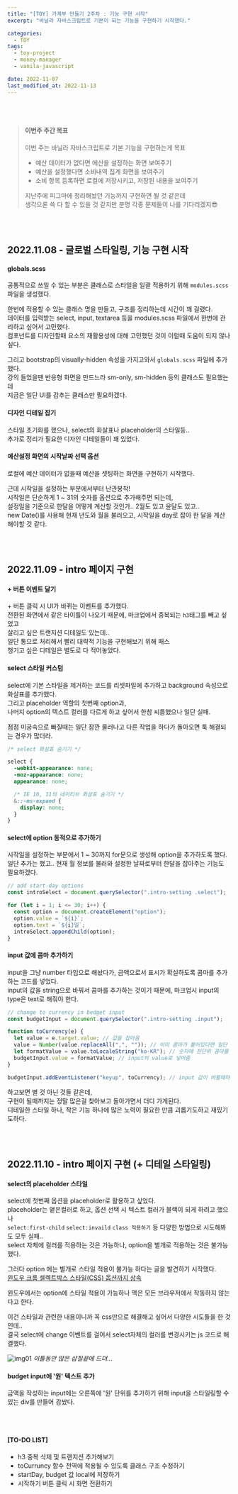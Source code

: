 ```yaml
---
title: "[TOY] 가계부 만들기 2주차 : 기능 구현 시작"
excerpt: "바닐라 자바스크립트로 기본이 되는 기능을 구현하기 시작했다."

categories:
  - TOY
tags:
  - toy-project
  - money-manager
  - vanila-javascript

date: 2022-11-07
last_modified_at: 2022-11-13
---
```


<br><br>

> #### 이번주 주간 목표
>
> 이번 주는 바닐라 자바스크립트로 기본 기능을 구현하는게 목표
>
> - 예산 데이터가 없다면 에산을 설정하는 화면 보여주기
> - 예산을 설정했다면 소비내역 집계 화면을 보여주기
> - 소비 항목 등록하면 로컬에 저장시키고, 저장된 내용을 보여주기
>
> 지난주에 피그마에 정리해놨던 기능까지 구현하면 될 것 같은데<br>
> 생각으론 쓱 다 할 수 있을 것 같지만 분명 각종 문제들이 나를 기다리겠지😎

<br><br>

## 2022.11.08 - 글로벌 스타일링, 기능 구현 시작

#### globals.scss

공통적으로 쓰일 수 있는 부분은 클래스로 스타일을 일괄 적용하기 위해 `modules.scss` 파일을 생성했다.

한번에 적용할 수 있는 클래스 명을 만들고, 구조를 정리하는데 시간이 꽤 걸렸다.<br>
데이터를 입력받는 select, input, textarea 등을 modules.scss 파일에서 한번에 관리하고 싶어서 고민했다.<br>
컴포넌트를 디자인할때 요소의 재활용성에 대해 고민했던 것이 이럴때 도움이 되지 않나 싶다.

그리고 bootstrap의 visually-hidden 속성을 가지고와서 `globals.scss` 파일에 추가했다.<br>
강의 들었을땐 반응형 화면을 만드느라 sm-only, sm-hidden 등의 클래스도 필요했는데<br>
지금은 일단 UI를 감추는 클래스만 필요하겠다.

#### 디자인 디테일 잡기

스타일 초기화를 했으나, select의 화살표나 placeholder의 스타일등..<br>
추가로 정리가 필요한 디자인 디테일들이 꽤 있었다.

#### 예산설정 화면의 시작날짜 선택 옵션

로컬에 예산 데이터가 없을때 예산을 셋팅하는 화면을 구현하기 시작했다.

근데 시작일을 설정하는 부분에서부터 난관봉착!<br>
시작일은 단순하게 1 ~ 31의 숫자를 옵션으로 추가해주면 되는데,<br>
설정일을 기준으로 한달을 어떻게 계산할 것인가.. 2월도 있고 윤달도 있고..<br>
new Date()를 사용해 현재 년도와 월을 불러오고, 시작일을 day로 잡아 한 달을 계산해야할 것 같다.

<br><br>

## 2022.11.09 - intro 페이지 구현

#### + 버튼 이벤트 달기

\+ 버튼 클릭 시 UI가 바뀌는 이벤트를 추가했다.<br>
전환된 화면에서 같은 타이틀이 나오기 때문에, 마크업에서 중복되는 `h3`태그를 빼고 싶었고<br>
살리고 싶은 트랜지션 디테일도 있는데..<br>
일단 통으로 처리해서 빨리 대략적 기능을 구현해보기 위해 패스<br>
챙기고 싶은 디테일은 별도로 다 적어놓았다.

#### select 스타일 커스텀

select에 기본 스타일을 제거하는 코드를 리셋파일에 추가하고 background 속성으로 화살표를 추가했다.<br>
그리고 placeholder 역할의 첫번째 option과,<br>
나머지 option의 텍스트 컬러를 다르게 하고 싶어서 한참 씨름했으나 일단 실패.

점점 미궁속으로 빠질때는 일단 잠깐 물러나고 다른 작업을 하다가 돌아오면 툭 해결되는 경우가 많더라.

```css
/* select 화살표 숨기기 */

select {
  -webkit-appearance: none;
  -moz-appearance: none;
  appearance: none;

  /* IE 10, 11의 네이티브 화살표 숨기기 */
  &::-ms-expand {
    display: none;
  }
}
```

#### select에 option 동적으로 추가하기

시작일을 설정하는 부분에서 1 ~ 30까지 for문으로 생성해 option을 추가하도록 했다.
일단 추가는 했고.. 현재 월 정보를 불러와 설정한 날짜로부터 한달을 잡아주는 기능도 필요하겠다.

```javascript
// add start-day options
const introSelect = document.querySelector(".intro-setting .select");

for (let i = 1; i <= 30; i++) {
  const option = document.createElement("option");
  option.value = `${i}`;
  option.text = `${i}일`;
  introSelect.appendChild(option);
}
```

#### input 값에 콤마 추가하기

input을 그냥 number 타입으로 해놨다가, 금액으로서 표시가 확실하도록 콤마를 추가하는 코드를 넣었다.<br>
input의 값을 string으로 바꿔서 콤마를 추가하는 것이기 때문에, 마크업시 input의 type은 text로 해줘야 한다.

```javascript
// change to currency in bedget input
const budgetInput = document.querySelector(".intro-setting .input");

function toCurrency(e) {
  let value = e.target.value; // 값을 잡아옴
  value = Number(value.replaceAll(",", "")); // 이미 콤마가 붙어있다면 일단 떼고 숫자로 바꿈
  let formatValue = value.toLocaleString("ko-KR"); // 숫자에 천단위 콤마를 붙임
  budgetInput.value = formatValue; // input의 value로 넣어줌
}

budgetInput.addEventListener("keyup", toCurrency); // input 값이 바뀔때마다 이벤트 함수 실행
```

하고보면 별 것 아닌 것들 같은데,<br>
구현이 될때까지는 정말 많은걸 찾아보고 돌아가면서 더디 가게된다.<br>
디테일한 스타일 하나, 작은 기능 하나에 많은 노력이 필요한 만큼 괴롭기도하고 재밌기도하다.

<br><br>

## 2022.11.10 - intro 페이지 구현 (+ 디테일 스타일링)

#### select의 placeholder 스타일

select에 첫번째 옵션을 placeholder로 활용하고 싶었다.<br>
placeholder는 옅은컬러로 하고, 옵션 선택 시 텍스트 컬러가 블랙이 되게 하려고 했으나<br>
`select:first-child` `select:invaild` `class 적용하기` 등 다양한 방법으로 시도해봐도 모두 실패..<br>
select 자체에 컬러를 적용하는 것은 가능하나, option을 별개로 적용하는 것은 불가능했다.

그러다 option 에는 별개로 스타일 적용이 불가능 하다는 글을 발견하기 시작했다.<br>
[윈도우 크롬 셀렉트박스 스타일(CSS) 옵션까지 상속]

윈도우에서는 option에 스타일 적용이 가능하나 맥은 모든 브라우저에서 작동하지 않는다고 한다.

이건 스타일과 관련한 내용이니까 꼭 css만으로 해결해고 싶어서 다양한 시도들을 한 것인데..<br>
결국 select에 change 이벤트를 걸어서 select자체의 컬러를 변경시키는 js 코드로 해결했다.

![img01](https://user-images.githubusercontent.com/81657811/201038623-ea22a865-1860-43ac-9c4f-ddb718e27f05.gif)
_이틀동안 많은 삽질끝에 드뎌..._

#### budget input에 '원' 텍스트 추가

금액을 작성하는 input에는 오른쪽에 '원' 단위를 추가하기 위해 input을 스타일링할 수 있는 div를 만들어 감쌌다.

<br><br>

#### [TO-DO LIST]

- h3 중복 삭제 및 트랜지션 추가해보기
- toCurruncy 함수 전역에 적용될 수 있도록 클래스 구조 수정하기
- startDay, budget 값 local에 저장하기
- 시작하기 버튼 클릭 시 화면 전환하기

[윈도우 크롬 셀렉트박스 스타일(css) 옵션까지 상속]: https://note.toice.net/2020/03/23/form-select-option-style-in-windows/
